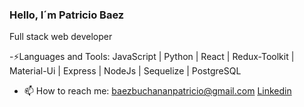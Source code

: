 ### Hello, I´m Patricio Baez

Full stack web developer


-⚡Languages and Tools: 
JavaScript | Python | React | Redux-Toolkit | Material-Ui | Express | NodeJs | Sequelize | PostgreSQL


- 📫 How to reach me: 
baezbuchananpatricio@gmail.com
[Linkedin](https://www.linkedin.com/in/patriciobaezbuchanan/)


<!--
**patriciobaez/patriciobaez** is a ✨ _special_ ✨ repository because its `README.md` (this file) appears on your GitHub profile.

Here are some ideas to get you started:

- 🔭 I’m currently working on ...
- 🌱 I’m currently learning ...
- 👯 I’m looking to collaborate on ...
- 🤔 I’m looking for help with ...
- 💬 Ask me about ...
- 📫 How to reach me: ...
- 😄 Pronouns: ...
- ⚡ Fun fact: ...
-->
